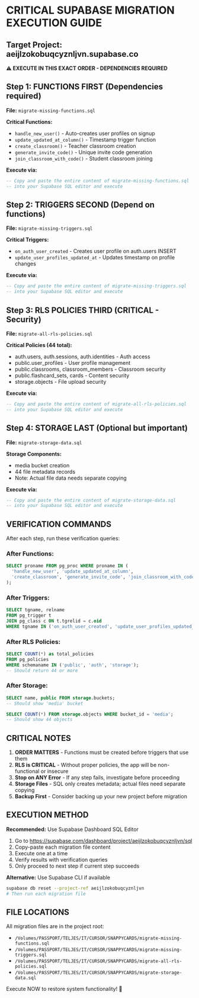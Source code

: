 # CRITICAL SUPABASE MIGRATION EXECUTION GUIDE

## Target Project: aeijlzokobuqcyznljvn.supabase.co

**⚠️ EXECUTE IN THIS EXACT ORDER - DEPENDENCIES REQUIRED**

## Step 1: FUNCTIONS FIRST (Dependencies required)

**File:** `migrate-missing-functions.sql`

**Critical Functions:**
- `handle_new_user()` - Auto-creates user profiles on signup
- `update_updated_at_column()` - Timestamp trigger function  
- `create_classroom()` - Teacher classroom creation
- `generate_invite_code()` - Unique invite code generation
- `join_classroom_with_code()` - Student classroom joining

**Execute via:**
```sql
-- Copy and paste the entire content of migrate-missing-functions.sql
-- into your Supabase SQL editor and execute
```

## Step 2: TRIGGERS SECOND (Depend on functions)

**File:** `migrate-missing-triggers.sql`

**Critical Triggers:**
- `on_auth_user_created` - Creates user profile on auth.users INSERT
- `update_user_profiles_updated_at` - Updates timestamp on profile changes

**Execute via:**
```sql
-- Copy and paste the entire content of migrate-missing-triggers.sql
-- into your Supabase SQL editor and execute
```

## Step 3: RLS POLICIES THIRD (CRITICAL - Security)

**File:** `migrate-all-rls-policies.sql`

**Critical Policies (44 total):**
- auth.users, auth.sessions, auth.identities - Auth access
- public.user_profiles - User profile management
- public.classrooms, classroom_members - Classroom security
- public.flashcard_sets, cards - Content security
- storage.objects - File upload security

**Execute via:**
```sql
-- Copy and paste the entire content of migrate-all-rls-policies.sql  
-- into your Supabase SQL editor and execute
```

## Step 4: STORAGE LAST (Optional but important)

**File:** `migrate-storage-data.sql`

**Storage Components:**
- media bucket creation
- 44 file metadata records
- Note: Actual file data needs separate copying

**Execute via:**
```sql
-- Copy and paste the entire content of migrate-storage-data.sql
-- into your Supabase SQL editor and execute
```

## VERIFICATION COMMANDS

After each step, run these verification queries:

### After Functions:
```sql
SELECT proname FROM pg_proc WHERE proname IN (
  'handle_new_user', 'update_updated_at_column', 
  'create_classroom', 'generate_invite_code', 'join_classroom_with_code'
);
```

### After Triggers:
```sql
SELECT tgname, relname 
FROM pg_trigger t 
JOIN pg_class c ON t.tgrelid = c.oid 
WHERE tgname IN ('on_auth_user_created', 'update_user_profiles_updated_at');
```

### After RLS Policies:
```sql
SELECT COUNT(*) as total_policies 
FROM pg_policies 
WHERE schemaname IN ('public', 'auth', 'storage');
-- Should return 44 or more
```

### After Storage:
```sql
SELECT name, public FROM storage.buckets;
-- Should show 'media' bucket

SELECT COUNT(*) FROM storage.objects WHERE bucket_id = 'media';
-- Should show 44 objects
```

## CRITICAL NOTES

1. **ORDER MATTERS** - Functions must be created before triggers that use them
2. **RLS is CRITICAL** - Without proper policies, the app will be non-functional or insecure  
3. **Stop on ANY Error** - If any step fails, investigate before proceeding
4. **Storage Files** - SQL only creates metadata; actual files need separate copying
5. **Backup First** - Consider backing up your new project before migration

## EXECUTION METHOD

**Recommended:** Use Supabase Dashboard SQL Editor
1. Go to https://supabase.com/dashboard/project/aeijlzokobuqcyznljvn/sql
2. Copy-paste each migration file content
3. Execute one at a time
4. Verify results with verification queries
5. Only proceed to next step if current step succeeds

**Alternative:** Use Supabase CLI if available
```bash
supabase db reset --project-ref aeijlzokobuqcyznljvn
# Then run each migration file
```

## FILE LOCATIONS

All migration files are in the project root:
- `/Volumes/PASSPORT/TELJES/IT/CURSOR/SNAPPYCARDS/migrate-missing-functions.sql`
- `/Volumes/PASSPORT/TELJES/IT/CURSOR/SNAPPYCARDS/migrate-missing-triggers.sql`  
- `/Volumes/PASSPORT/TELJES/IT/CURSOR/SNAPPYCARDS/migrate-all-rls-policies.sql`
- `/Volumes/PASSPORT/TELJES/IT/CURSOR/SNAPPYCARDS/migrate-storage-data.sql`

Execute NOW to restore system functionality! 🚀